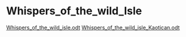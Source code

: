 # Whispers_of_the_wild_Isle
[Whispers_of_the_wild_isle.odt](https://github.com/user-attachments/files/17882080/Whispers_of_the_wild_isle.odt)
[Whispers_of_the_wild_isle_Kaotican.odt](https://github.com/user-attachments/files/17882081/Whispers_of_the_wild_isle_Kaotican.odt)

